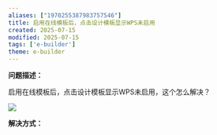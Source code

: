 ```yaml
---
aliases: ["1970255387983757546"]
title: 启用在线模板后，点击设计模板显示WPS未启用
created: 2025-07-15
modified: 2025-07-15
tags: ['e-builder']
theme: e-builder
---
```


**问题描述：**

启用在线模板后，点击设计模板显示WPS未启用，这个怎么解决？

![](https://myhelpdoc.oss-cn-heyuan.aliyuncs.com/mdimages/984b5045d1ba1f96958dde938be5cd76.jpg)

**解决方式：**

